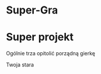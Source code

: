 Super-Gra
=========

Super projekt
=============

Ogólnie trza opitolić porządną gierkę

Twoja stara

